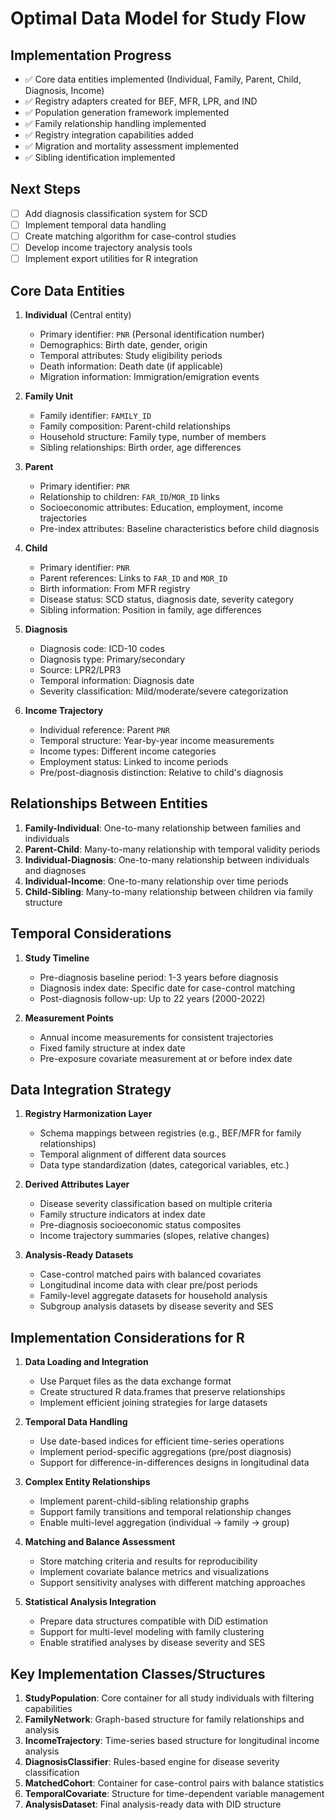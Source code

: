 # Optimal Data Model for Study Flow

## Implementation Progress

- ✅ Core data entities implemented (Individual, Family, Parent, Child, Diagnosis, Income)
- ✅ Registry adapters created for BEF, MFR, LPR, and IND
- ✅ Population generation framework implemented
- ✅ Family relationship handling implemented
- ✅ Registry integration capabilities added
- ✅ Migration and mortality assessment implemented
- ✅ Sibling identification implemented

## Next Steps

- [ ] Add diagnosis classification system for SCD
- [ ] Implement temporal data handling
- [ ] Create matching algorithm for case-control studies
- [ ] Develop income trajectory analysis tools
- [ ] Implement export utilities for R integration

## Core Data Entities

1. **Individual** (Central entity)
   - Primary identifier: `PNR` (Personal identification number)
   - Demographics: Birth date, gender, origin
   - Temporal attributes: Study eligibility periods
   - Death information: Death date (if applicable)
   - Migration information: Immigration/emigration events

2. **Family Unit**
   - Family identifier: `FAMILY_ID`
   - Family composition: Parent-child relationships
   - Household structure: Family type, number of members
   - Sibling relationships: Birth order, age differences

3. **Parent**
   - Primary identifier: `PNR`
   - Relationship to children: `FAR_ID`/`MOR_ID` links
   - Socioeconomic attributes: Education, employment, income trajectories
   - Pre-index attributes: Baseline characteristics before child diagnosis

4. **Child**
   - Primary identifier: `PNR`
   - Parent references: Links to `FAR_ID` and `MOR_ID`
   - Birth information: From MFR registry
   - Disease status: SCD status, diagnosis date, severity category
   - Sibling information: Position in family, age differences

5. **Diagnosis**
   - Diagnosis code: ICD-10 codes
   - Diagnosis type: Primary/secondary
   - Source: LPR2/LPR3
   - Temporal information: Diagnosis date
   - Severity classification: Mild/moderate/severe categorization

6. **Income Trajectory**
   - Individual reference: Parent `PNR`
   - Temporal structure: Year-by-year income measurements
   - Income types: Different income categories
   - Employment status: Linked to income periods
   - Pre/post-diagnosis distinction: Relative to child's diagnosis

## Relationships Between Entities

1. **Family-Individual**: One-to-many relationship between families and individuals
2. **Parent-Child**: Many-to-many relationship with temporal validity periods
3. **Individual-Diagnosis**: One-to-many relationship between individuals and diagnoses
4. **Individual-Income**: One-to-many relationship over time periods
5. **Child-Sibling**: Many-to-many relationship between children via family structure

## Temporal Considerations

1. **Study Timeline**
   - Pre-diagnosis baseline period: 1-3 years before diagnosis
   - Diagnosis index date: Specific date for case-control matching
   - Post-diagnosis follow-up: Up to 22 years (2000-2022)

2. **Measurement Points**
   - Annual income measurements for consistent trajectories
   - Fixed family structure at index date
   - Pre-exposure covariate measurement at or before index date

## Data Integration Strategy

1. **Registry Harmonization Layer**
   - Schema mappings between registries (e.g., BEF/MFR for family relationships)
   - Temporal alignment of different data sources
   - Data type standardization (dates, categorical variables, etc.)

2. **Derived Attributes Layer**
   - Disease severity classification based on multiple criteria
   - Family structure indicators at index date
   - Pre-diagnosis socioeconomic status composites
   - Income trajectory summaries (slopes, relative changes)

3. **Analysis-Ready Datasets**
   - Case-control matched pairs with balanced covariates
   - Longitudinal income data with clear pre/post periods
   - Family-level aggregate datasets for household analysis
   - Subgroup analysis datasets by disease severity and SES

## Implementation Considerations for R

1. **Data Loading and Integration**
   - Use Parquet files as the data exchange format
   - Create structured R data.frames that preserve relationships
   - Implement efficient joining strategies for large datasets

2. **Temporal Data Handling**
   - Use date-based indices for efficient time-series operations
   - Implement period-specific aggregations (pre/post diagnosis)
   - Support for difference-in-differences designs in longitudinal data

3. **Complex Entity Relationships**
   - Implement parent-child-sibling relationship graphs
   - Support family transitions and temporal relationship changes
   - Enable multi-level aggregation (individual → family → group)

4. **Matching and Balance Assessment**
   - Store matching criteria and results for reproducibility
   - Implement covariate balance metrics and visualizations
   - Support sensitivity analyses with different matching approaches

5. **Statistical Analysis Integration**
   - Prepare data structures compatible with DiD estimation
   - Support for multi-level modeling with family clustering
   - Enable stratified analyses by disease severity and SES

## Key Implementation Classes/Structures

1. **StudyPopulation**: Core container for all study individuals with filtering capabilities
2. **FamilyNetwork**: Graph-based structure for family relationships and analysis
3. **IncomeTrajectory**: Time-series based structure for longitudinal income analysis
4. **DiagnosisClassifier**: Rules-based engine for disease severity classification
5. **MatchedCohort**: Container for case-control pairs with balance statistics
6. **TemporalCovariate**: Structure for time-dependent variable management
7. **AnalysisDataset**: Final analysis-ready data with DID structure